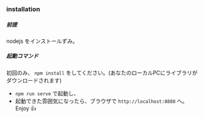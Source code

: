 ### installation

##### 前提
nodejs をインストールずみ。

##### 起動コマンド
初回のみ、 `npm install` をしてください。(あなたのローカルPCにライブラリがダウンロードされます)

 - `npm run serve` で起動し、
 - 起動できた雰囲気になったら、ブラウザで `http://localhost:8888` へ。Enjoy 👍
